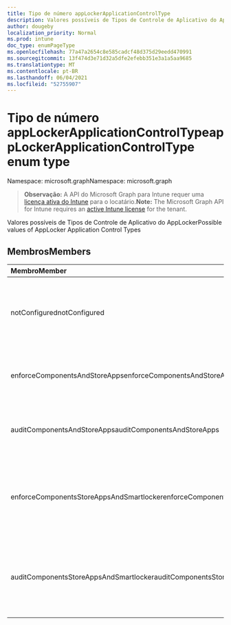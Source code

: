 ```yaml
---
title: Tipo de número appLockerApplicationControlType
description: Valores possíveis de Tipos de Controle de Aplicativo do AppLocker
author: dougeby
localization_priority: Normal
ms.prod: intune
doc_type: enumPageType
ms.openlocfilehash: 77a47a2654c8e585cadcf48d375d29eedd470991
ms.sourcegitcommit: 13f474d3e71d32a5dfe2efebb351e3a1a5aa9685
ms.translationtype: MT
ms.contentlocale: pt-BR
ms.lasthandoff: 06/04/2021
ms.locfileid: "52755907"
---
```

# <a name="applockerapplicationcontroltype-enum-type"></a><span data-ttu-id="b502e-103">Tipo de número appLockerApplicationControlType</span><span class="sxs-lookup"><span data-stu-id="b502e-103">appLockerApplicationControlType enum type</span></span>

<span data-ttu-id="b502e-104">Namespace: microsoft.graph</span><span class="sxs-lookup"><span data-stu-id="b502e-104">Namespace: microsoft.graph</span></span>

> <span data-ttu-id="b502e-105">**Observação:** A API do Microsoft Graph para Intune requer uma [licença ativa do Intune](https://go.microsoft.com/fwlink/?linkid=839381) para o locatário.</span><span class="sxs-lookup"><span data-stu-id="b502e-105">**Note:** The Microsoft Graph API for Intune requires an [active Intune license](https://go.microsoft.com/fwlink/?linkid=839381) for the tenant.</span></span>

<span data-ttu-id="b502e-106">Valores possíveis de Tipos de Controle de Aplicativo do AppLocker</span><span class="sxs-lookup"><span data-stu-id="b502e-106">Possible values of AppLocker Application Control Types</span></span>

## <a name="members"></a><span data-ttu-id="b502e-107">Membros</span><span class="sxs-lookup"><span data-stu-id="b502e-107">Members</span></span>
|<span data-ttu-id="b502e-108">Membro</span><span class="sxs-lookup"><span data-stu-id="b502e-108">Member</span></span>|<span data-ttu-id="b502e-109">Valor</span><span class="sxs-lookup"><span data-stu-id="b502e-109">Value</span></span>|<span data-ttu-id="b502e-110">Descrição</span><span class="sxs-lookup"><span data-stu-id="b502e-110">Description</span></span>|
|:---|:---|:---|
|<span data-ttu-id="b502e-111">notConfigured</span><span class="sxs-lookup"><span data-stu-id="b502e-111">notConfigured</span></span>|<span data-ttu-id="b502e-112">0</span><span class="sxs-lookup"><span data-stu-id="b502e-112">0</span></span>|<span data-ttu-id="b502e-113">Valor padrão do dispositivo, nenhum tipo de Controle de Aplicativo selecionado.</span><span class="sxs-lookup"><span data-stu-id="b502e-113">Device default value, no Application Control type selected.</span></span>|
|<span data-ttu-id="b502e-114">enforceComponentsAndStoreApps</span><span class="sxs-lookup"><span data-stu-id="b502e-114">enforceComponentsAndStoreApps</span></span>|<span data-ttu-id="b502e-115">1</span><span class="sxs-lookup"><span data-stu-id="b502e-115">1</span></span>|<span data-ttu-id="b502e-116">Impor Windows componente e armazenar aplicativos.</span><span class="sxs-lookup"><span data-stu-id="b502e-116">Enforce Windows component and store apps.</span></span>|
|<span data-ttu-id="b502e-117">auditComponentsAndStoreApps</span><span class="sxs-lookup"><span data-stu-id="b502e-117">auditComponentsAndStoreApps</span></span>|<span data-ttu-id="b502e-118">2</span><span class="sxs-lookup"><span data-stu-id="b502e-118">2</span></span>|<span data-ttu-id="b502e-119">Auditar Windows componente e armazenar aplicativos.</span><span class="sxs-lookup"><span data-stu-id="b502e-119">Audit Windows component and store apps.</span></span>|
|<span data-ttu-id="b502e-120">enforceComponentsStoreAppsAndSmartlocker</span><span class="sxs-lookup"><span data-stu-id="b502e-120">enforceComponentsStoreAppsAndSmartlocker</span></span>|<span data-ttu-id="b502e-121">3</span><span class="sxs-lookup"><span data-stu-id="b502e-121">3</span></span>|<span data-ttu-id="b502e-122">Impor Windows componentes, armazenar aplicativos e cofre inteligente.</span><span class="sxs-lookup"><span data-stu-id="b502e-122">Enforce Windows components, store apps and smart locker.</span></span>|
|<span data-ttu-id="b502e-123">auditComponentsStoreAppsAndSmartlocker</span><span class="sxs-lookup"><span data-stu-id="b502e-123">auditComponentsStoreAppsAndSmartlocker</span></span>|<span data-ttu-id="b502e-124">4 </span><span class="sxs-lookup"><span data-stu-id="b502e-124">4</span></span>|<span data-ttu-id="b502e-125">Auditar Windows componentes, armazenar aplicativos e cofre inteligente.</span><span class="sxs-lookup"><span data-stu-id="b502e-125">Audit Windows components, store apps and smart locker.</span></span>|




